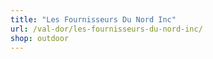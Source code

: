 ```yaml
---
title: "Les Fournisseurs Du Nord Inc"
url: /val-dor/les-fournisseurs-du-nord-inc/
shop: outdoor
---
```

